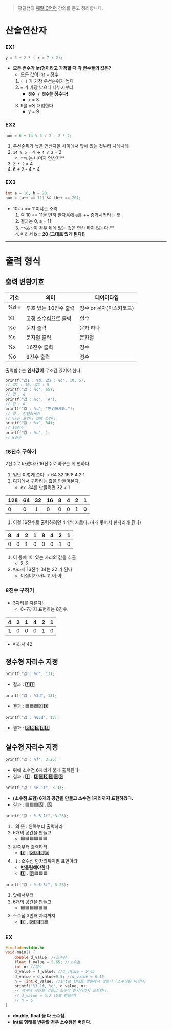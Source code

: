 > 흥달쌤의 [깨알 C언어](https://www.youtube.com/playlist?list=PLdaE6YENrbZA8sXCvVBUWjFwFI2zb4tlK0) 강의를 듣고 정리합니다.

# 산술연산자

### EX1

```c
y = 3 + 2 * ( x = 7 / 2);
```

- **모든 변수가 int형이라고 가정할 때 각 변수들의 값은?**
  - 모든 값이 int = 정수
  1. `( )` 가 가장 우선순위가 높다
  2. `=` 가 가장 낮으니 나누기부터
     - **`정수 / 정수`는 정수다!**
     - x = 3
  3. 9를 y에 대입한다
     - y = 9

### EX2

```c
num = 6 + 14 % 5 / 2 - 2 * 2;
```

1. 우선순위가 높은 연산자들 사이에서 앞에 있는 것부터 차례차례
2. `14 % 5` = 4 → `4 / 2` = 2
   - `**%` 는 나머지 연산자\*\*
3. `2 * 2` = 4
4. 6 + 2 - 4 = 4

### EX3

```c
int a = 10, b = 20;
num = (a++ == 11) && (b++ == 20);
```

- 10++ == 11이냐는 소리
  1. 즉 10 == 11을 먼저 한다음에 a를 ++ 증가시키라는 뜻
  2. 결과는 0, a = 11
  3. `**&&` : 이 경우 뒤에 있는 것은 연산 하지 않는다.\*\*
  4. 따라서 **b = 20 (그대로 있게 된다!)**

---

# 출력 형식

## 출력 변환기호

| 기호  | 의미                  | 데이터타입               |
| ----- | --------------------- | ------------------------ |
| %d ⭐ | 부호 있는 10진수 출력 | 정수 or 문자(아스키코드) |
| %f    | 고정 소수점으로 출력  | 실수                     |
| %c    | 문자 출력             | 문자 하나                |
| %s    | 문자열 출력           | 문자열                   |
| %x    | 16진수 출력           | 정수                     |
| %o    | 8진수 출력            | 정수                     |

출력함수는 **인자값이** 무조건 있어야 한다.

```c
printf("값1 : %d, 값2 : %d", 10, 5);
// 값1 : 10, 값2 : 5
printf("값 : %c", 65);
// 값 : A
printf("값 : %c", 'A');
// 값 : A
printf("값 : %s", "안녕하세요.");
// 값 : 안녕하세요.
// %s는 포인터 값에 쓰인다.
printf("값 : %x", 34);
// 16진수
printf("값 : %c", );
// 8진수
```

### 16진수 구하기

2진수로 바꿨다가 16진수로 바꾸는 게 편하다.

1. 일단 이렇게 쓴다 → 64 32 16 8 4 2 1
2. 여기에서 구하려는 값을 만들어본다.
   - ex. 34를 만들려면 32 + 1

| 128 | 64  | 32  | 16  | 8   | 4   | 2   | 1   |
| --- | --- | --- | --- | --- | --- | --- | --- |
| 0   | 0   | 1   | 0   | 0   | 0   | 1   | 0   |

1. 이걸 16진수로 출력하려면 4개씩 자르다. (4개 묶어서 한자리가 된다)

| 8   | 4   | 2   | 1   | 8   | 4   | 2   | 1   |
| --- | --- | --- | --- | --- | --- | --- | --- |
| 0   | 0   | 1   | 0   | 0   | 0   | 1   | 0   |

1. 이 중에 1이 있는 자리의 값을 추출
   - 2, 2
2. 따라서 16진수 34는 22 가 된다
   - 이십이가 아니고 이 이!

### 8진수 구하기

- 3자리를 자른다!
  - 0~7까지 표현하는 8진수.

| 4   | 2   | 1   | 4   | 2   | 1   |
| --- | --- | --- | --- | --- | --- |
| 1   | 0   | 0   | 0   | 1   | 0   |

- 따라서 42

## 정수형 자리수 지정

```c
printf("값 : %d", 13);
```

- 결과 : 1️⃣3️⃣

```c
printf("값 : %5d", 13);
```

- 결과 : 🟦🟦🟦1️⃣3️⃣

```c
printf("값 : %05d", 13);
```

- 결과 : 0️⃣0️⃣0️⃣1️⃣3️⃣

## 실수형 자리수 지정

```c
printf("값 : %f", 3.26);
```

- 뒤에 소수점 6자리가 붙게 출력된다.
- 결과 : 3️⃣ . 2️⃣6️⃣0️⃣0️⃣0️⃣0️⃣

```c
printf("값 : %6.1f", 3.3);
```

- **(소수점 포함) 6개의 공간을 만들고 소수점 1자리까지 표현하겠다.**
- 결과 : 🟦🟦🟦3️⃣ . 3️⃣

```c
printf("값 : %-6.1f", 3.26);
```

1. `-`의 뜻 : 왼쪽부터 출력하라
2. 6개의 공간을 만들고
   - 🟦🟦🟦🟦🟦🟦
3. 왼쪽부터 출력하라
   - 3️⃣ . 2️⃣6️⃣0️⃣0️⃣
4. `.1` : 소수점 한자리까지만 표현하라
   - **반올림해야한다**
   - 3️⃣ . 3️⃣🟦🟦🟦

```c
printf("값 : %-6.3f", 3.26);
```

1. 앞에서부터
2. 6개의 공간을 만들고
   - 🟦🟦🟦🟦🟦🟦
3. 소수점 3번째 자리까지
   - 3️⃣ . 2️⃣6️⃣0️⃣🟦

### EX

```c
#include<stdio.h>
void main() {
	double d_value; //소수점
	float f_value = 5.65; //소수점
	int n; //정수
	d_value = f_value; //d_value = 5.65
	d_value = d_value+0.5; //d_value = 6.15
	n = (int)d_value; //int로 형태를 변환해서 넣는다 (소수점은 버린다)
	printf("%3.1f, %d", d_value, n);
	// 세개의 공간을 만들고 소수점 한자리까지 표현한다.
	// d_value = 6.2 (5를 반올림)
	// n = 6
}
```

- **double, float 둘 다 소수점.**
- **int로 형태를 변환할 경우 소수점은 버린다.**
